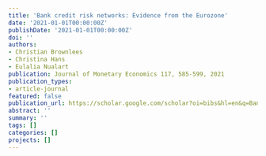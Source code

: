 ```yaml
---
title: 'Bank credit risk networks: Evidence from the Eurozone'
date: '2021-01-01T00:00:00Z'
publishDate: '2021-01-01T00:00:00Z'
doi: ''
authors:
- Christian Brownlees
- Christina Hans
- Eulalia Nualart
publication: Journal of Monetary Economics 117, 585-599, 2021
publication_types:
- article-journal
featured: false
publication_url: https://scholar.google.com/scholar?oi=bibs&hl=en&q=Bank+credit+risk+networks:+Evidence+from+the+Eurozone
abstract: ''
summary: ''
tags: []
categories: []
projects: []
---
```

